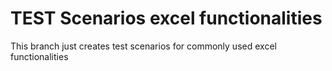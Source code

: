# TEST Scenarios excel functionalities
This branch just creates test scenarios for commonly used excel functionalities
